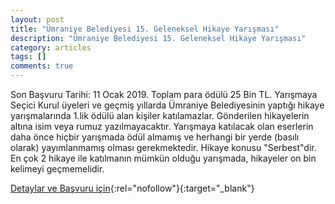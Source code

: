 ```yaml
---
layout: post
title: "Ümraniye Belediyesi 15. Geleneksel Hikaye Yarışması"
description: "Ümraniye Belediyesi 15. Geleneksel Hikaye Yarışması"
category: articles
tags: []
comments: true
---
```


Son Başvuru Tarihi: 11 Ocak 2019. Toplam para ödülü 25 Bin TL. 
Yarışmaya Seçici Kurul üyeleri ve geçmiş yıllarda Ümraniye Belediyesinin yaptığı hikaye yarışmalarında 1.lik ödülü alan kişiler katılamazlar.
Gönderilen hikayelerin altına isim veya rumuz yazılmayacaktır.
Yarışmaya katılacak olan eserlerin daha önce hiçbir yarışmada ödül almamış ve herhangi bir yerde (basılı olarak) yayımlanmamış olması gerekmektedir.
Hikaye konusu "Serbest"dir.
En çok 2 hikaye ile katılmanın mümkün olduğu yarışmada, hikayeler on bin kelimeyi geçmemelidir.


[Detaylar ve Başvuru için](http://yarisma.umraniye.bel.tr/sartname-hikaye-2.html?utm_source=edebiyatyarismalari.com&utm_medium=affiliate&utm_campaign=cpc){:rel="nofollow"}{:target="_blank"}